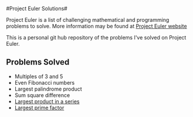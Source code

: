 #Project Euler Solutions#

Project Euler is a list of challenging mathematical and programming problems to solve. More information may be found at [Project Euler website](https://projecteuler.net)

This is a personal git hub repository of the problems I've solved on Project Euler. 

Problems Solved
---------------

* Multiples of 3 and 5
* Even Fibonacci numbers
* Largest palindrome product
* Sum square difference
* [Largest product in a series](https://github.com/ruzette/project-euler-solutions/blob/master/src/largestproduct.py)
* [Largest prime factor](https://github.com/ruzette/projecteulersolutions/blob/master/src/primefactors.py)
